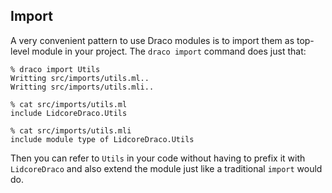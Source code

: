 ## Import

A very convenient pattern to use Draco modules is to import them as top-level module in your project.
The `draco import` command does just that:

```
% draco import Utils
Writting src/imports/utils.ml..
Writting src/imports/utils.mli..

% cat src/imports/utils.ml
include LidcoreDraco.Utils

% cat src/imports/utils.mli
include module type of LidcoreDraco.Utils
```

Then you can refer to `Utils` in your code without having to prefix it with `LidcoreDraco`
and also extend the module just like a traditional `import` would do.
